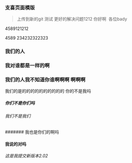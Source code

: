 ### 支喜页面模版
> 上传到新的git 测试
> 更好的解决问题1212
> 你好啊  各位bady

4589121212

4589
234232322323
### 我们的人
### 我对谁都是一样的啊
### 我们的人我不知道你谁啊啊啊 啊啊啊
我们的是的的的的的的的的的的 你的不是我吗

##### 你们不是你们吗
###### 我们不是我们
####### 我也是你们的啊吗
#### 我说的对吗

###### 这是我提交新版本2.02
